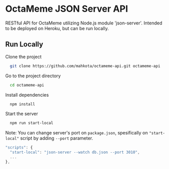 
# OctaMeme JSON Server API

RESTful API for OctaMeme utilizing Node.js module 'json-server'. Intended to be deployed on Heroku, but can be run locally.


## Run Locally

Clone the project

```bash
  git clone https://github.com/mahkota/octameme-api.git octameme-api
```

Go to the project directory

```bash
  cd octameme-api
```

Install dependencies

```bash
  npm install
```

Start the server

```bash
  npm run start-local
```

Note: You can change server's port on `package.json`, spesifically on `"start-local"` script by adding `--port` parameter.

```javascript
"scripts": {
  "start-local": "json-server --watch db.json --port 3010",
  ...
},
```